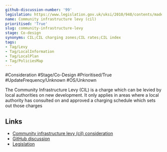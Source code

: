 ```yaml
---
github-discussion-number: '99'
legislation: https://www.legislation.gov.uk/uksi/2010/948/contents/made
name: Community infrastructure levy (cil)
prioritised: 'True'
slug: community-infrastructure-levy
stage: Co-design
synonyms: CIL;CIL charging zones;CIL rates;CIL index
tags:
- Tag/Levy
- Tag/LocalInformation
- Tag/LocalPlan
- Tag/PoliciesMap
---
```


#Consideration #Stage/Co-Design #Prioritised/True #UpdateFrequency/Unknown #OS/Unknown

The Community Infrastructure Levy (CIL) is a charge which can be levied by local authorities on new development. It only applies in areas where a local authority has consulted on and approved a charging schedule which sets out those charges

## Links

* [Community infrastructure levy (cil) consideration](https://design.planning.data.gov.uk/planning-consideration/community-infrastructure-levy)
* [GitHub discussion](https://github.com/digital-land/data-standards-backlog/discussions/99)
* [Legislation](https://www.legislation.gov.uk/uksi/2010/948/contents/made)